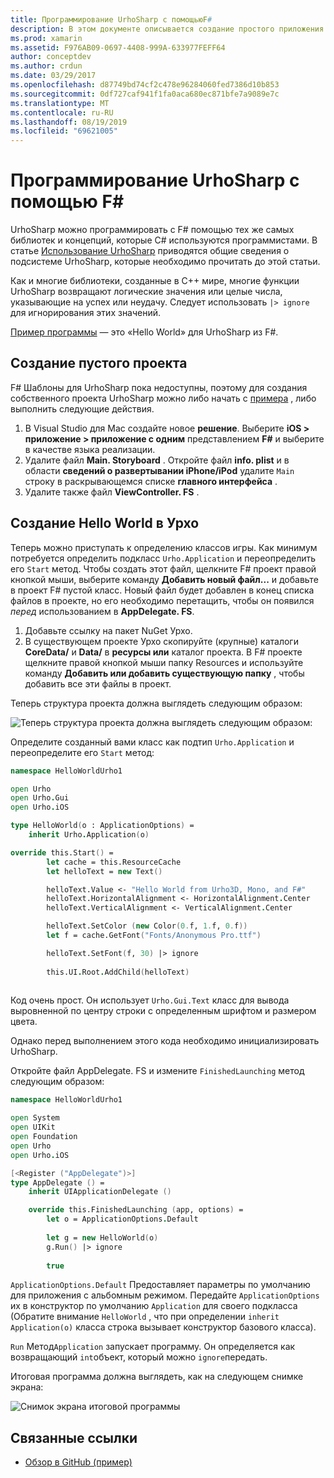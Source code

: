 ```yaml
---
title: Программирование UrhoSharp с помощьюF#
description: В этом документе описывается создание простого приложения Hello World UrhoSharp с помощью F# в Visual Studio для Mac.
ms.prod: xamarin
ms.assetid: F976AB09-0697-4408-999A-633977FEFF64
author: conceptdev
ms.author: crdun
ms.date: 03/29/2017
ms.openlocfilehash: d87749bd74cf2c478e96284060fed7386d10b853
ms.sourcegitcommit: 0df727caf941f1fa0aca680ec871bfe7a9089e7c
ms.translationtype: MT
ms.contentlocale: ru-RU
ms.lasthandoff: 08/19/2019
ms.locfileid: "69621005"
---
```

# <a name="programming-urhosharp-with-f"></a>Программирование UrhoSharp с помощью F\#

UrhoSharp можно программировать с F# помощью тех же самых библиотек и концепций, которые C# используются программистами. В статье [Использование UrhoSharp](~/graphics-games/urhosharp/using.md) приводятся общие сведения о подсистеме UrhoSharp, которые необходимо прочитать до этой статьи.

Как и многие библиотеки, созданные в C++ мире, многие функции UrhoSharp возвращают логические значения или целые числа, указывающие на успех или неудачу. Следует использовать `|> ignore` для игнорирования этих значений.

[Пример программы](https://github.com/xamarin/recipes/tree/master/Recipes/cross-platform/urho/urho-fsharp/HelloWorldUrhoFsharp) — это «Hello World» для UrhoSharp из F#.

## <a name="creating-an-empty-project"></a>Создание пустого проекта

F# Шаблоны для UrhoSharp пока недоступны, поэтому для создания собственного проекта UrhoSharp можно либо начать с [примера](https://github.com/xamarin/recipes/tree/master/Recipes/cross-platform/urho/urho-fsharp/HelloWorldUrhoFsharp) , либо выполнить следующие действия.

1. В Visual Studio для Mac создайте новое **решение**. Выберите **iOS > приложение > приложение с одним** представлением **F#** и выберите в качестве языка реализации. 
1. Удалите файл **Main. Storyboard** . Откройте файл **info. plist** и в области **сведений о развертывании iPhone/iPod** удалите `Main` строку в раскрывающемся списке **главного интерфейса** .
1. Удалите также файл **ViewController. FS** .

## <a name="building-hello-world-in-urho"></a>Создание Hello World в Урхо

Теперь можно приступать к определению классов игры. Как минимум потребуется определить подкласс `Urho.Application` и переопределить его `Start` метод. Чтобы создать этот файл, щелкните F# проект правой кнопкой мыши, выберите команду **Добавить новый файл...** и добавьте в проект F# пустой класс. Новый файл будет добавлен в конец списка файлов в проекте, но его необходимо перетащить, чтобы он появился *перед* использованием в **AppDelegate. FS**.

1. Добавьте ссылку на пакет NuGet Урхо.
1. В существующем проекте Урхо скопируйте (крупные) каталоги **CoreData/** и **Data/** в **ресурсы или** каталог проекта. В F# проекте щелкните правой кнопкой мыши папку Resources и используйте команду **Добавить или добавить существующую папку** , чтобы добавить все эти файлы в проект.

Теперь структура проекта должна выглядеть следующим образом:

![](fsharp-images/solutionpane.png "Теперь структура проекта должна выглядеть следующим образом:")

Определите созданный вами класс как подтип `Urho.Application` и переопределите его `Start` метод:

```fsharp
namespace HelloWorldUrho1

open Urho
open Urho.Gui
open Urho.iOS

type HelloWorld(o : ApplicationOptions) =
    inherit Urho.Application(o) 

override this.Start() = 
        let cache = this.ResourceCache
        let helloText = new Text()

        helloText.Value <- "Hello World from Urho3D, Mono, and F#"
        helloText.HorizontalAlignment <- HorizontalAlignment.Center
        helloText.VerticalAlignment <- VerticalAlignment.Center

        helloText.SetColor (new Color(0.f, 1.f, 0.f))
        let f = cache.GetFont("Fonts/Anonymous Pro.ttf")

        helloText.SetFont(f, 30) |> ignore
                  
        this.UI.Root.AddChild(helloText)
            
```

Код очень прост. Он использует `Urho.Gui.Text` класс для вывода выровненной по центру строки с определенным шрифтом и размером цвета. 

Однако перед выполнением этого кода необходимо инициализировать UrhoSharp. 

Откройте файл AppDelegate. FS и измените `FinishedLaunching` метод следующим образом:

```fsharp
namespace HelloWorldUrho1

open System
open UIKit
open Foundation
open Urho
open Urho.iOS

[<Register ("AppDelegate")>]
type AppDelegate () =
    inherit UIApplicationDelegate ()

    override this.FinishedLaunching (app, options) =
        let o = ApplicationOptions.Default
     
        let g = new HelloWorld(o)
        g.Run() |> ignore
       
        true
```

`ApplicationOptions.Default` Предоставляет параметры по умолчанию для приложения с альбомным режимом. Передайте `ApplicationOptions` их в конструктор по умолчанию `Application` для своего подкласса (Обратите внимание `HelloWorld` , что при определении `inherit Application(o)` класса строка вызывает конструктор базового класса).

`Run` Метод`Application` запускает программу. Он определяется как возвращающий `int`объект, который можно `ignore`передать.

Итоговая программа должна выглядеть, как на следующем снимке экрана:

![Снимок экрана итоговой программы](fsharp-images/helloworldfsharp.png)

## <a name="related-links"></a>Связанные ссылки

- [Обзор в GitHub (пример)](https://github.com/xamarin/recipes/tree/master/Recipes/cross-platform/urho/urho-fsharp/HelloWorldUrhoFsharp)
